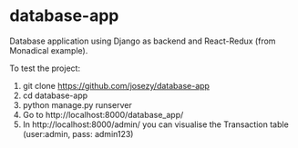 # database-app
Database application using Django as backend and React-Redux (from Monadical example).

To test the project:
1. git clone ​https://github.com/josezy/database-app​
2. cd database-app
3. python manage.py runserver
4. Go to http://localhost:8000/database_app/
5. In http://localhost:8000/admin/ you can visualise the Transaction table (user:admin, pass: admin123)

